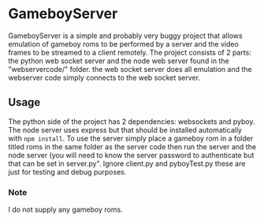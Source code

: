 # GameboyServer

GameboyServer is a simple and probably very buggy project that allows emulation of gameboy roms to be performed by a server and the video frames to be streamed to a
client remotely.
The project consists of 2 parts: the python web socket server and the node web server found in the "webservercode/" folder. the web socket server does all emulation
and the webserver code simply connects to the web socket server.

## Usage
The python side of the project has 2 dependencies: websockets and pyboy. The node server uses express but that should be installed automatically with `npm install`.
To use the server simply place a gameboy rom in a folder titled roms in the same folder as the server code then run the server and the node server (you will need to know
the server password to authenticate but that can be set in server.py".
Ignore client.py and pyboyTest.py these are just for testing and debug purposes.

### Note
I do not supply any gameboy roms.

